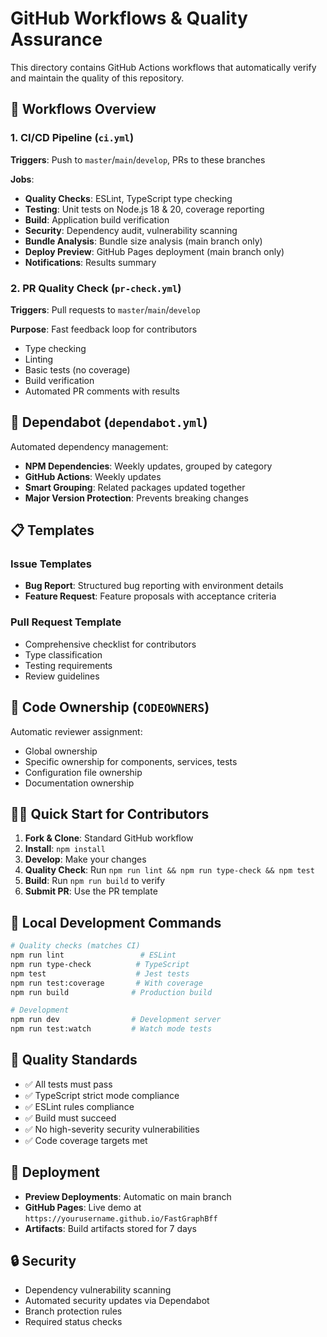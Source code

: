 # GitHub Workflows & Quality Assurance

This directory contains GitHub Actions workflows that automatically verify and maintain the quality of this repository.

## 🔄 Workflows Overview

### 1. CI/CD Pipeline (`ci.yml`)
**Triggers**: Push to `master`/`main`/`develop`, PRs to these branches

**Jobs**:
- **Quality Checks**: ESLint, TypeScript type checking
- **Testing**: Unit tests on Node.js 18 & 20, coverage reporting
- **Build**: Application build verification
- **Security**: Dependency audit, vulnerability scanning
- **Bundle Analysis**: Bundle size analysis (main branch only)
- **Deploy Preview**: GitHub Pages deployment (main branch only)
- **Notifications**: Results summary

### 2. PR Quality Check (`pr-check.yml`)
**Triggers**: Pull requests to `master`/`main`/`develop`

**Purpose**: Fast feedback loop for contributors
- Type checking
- Linting
- Basic tests (no coverage)
- Build verification
- Automated PR comments with results

## 🤖 Dependabot (`dependabot.yml`)

Automated dependency management:
- **NPM Dependencies**: Weekly updates, grouped by category
- **GitHub Actions**: Weekly updates
- **Smart Grouping**: Related packages updated together
- **Major Version Protection**: Prevents breaking changes

## 📋 Templates

### Issue Templates
- **Bug Report**: Structured bug reporting with environment details
- **Feature Request**: Feature proposals with acceptance criteria

### Pull Request Template
- Comprehensive checklist for contributors
- Type classification
- Testing requirements
- Review guidelines

## 👥 Code Ownership (`CODEOWNERS`)

Automatic reviewer assignment:
- Global ownership
- Specific ownership for components, services, tests
- Configuration file ownership
- Documentation ownership

## 🏃‍♂️ Quick Start for Contributors

1. **Fork & Clone**: Standard GitHub workflow
2. **Install**: `npm install`
3. **Develop**: Make your changes
4. **Quality Check**: Run `npm run lint && npm run type-check && npm test`
5. **Build**: Run `npm run build` to verify
6. **Submit PR**: Use the PR template

## 🔧 Local Development Commands

```bash
# Quality checks (matches CI)
npm run lint                 # ESLint
npm run type-check          # TypeScript
npm test                    # Jest tests
npm run test:coverage       # With coverage
npm run build              # Production build

# Development
npm run dev                # Development server
npm run test:watch         # Watch mode tests
```

## 🎯 Quality Standards

- ✅ All tests must pass
- ✅ TypeScript strict mode compliance
- ✅ ESLint rules compliance
- ✅ Build must succeed
- ✅ No high-severity security vulnerabilities
- ✅ Code coverage targets met

## 🚀 Deployment

- **Preview Deployments**: Automatic on main branch
- **GitHub Pages**: Live demo at `https://yourusername.github.io/FastGraphBff`
- **Artifacts**: Build artifacts stored for 7 days

## 🔒 Security

- Dependency vulnerability scanning
- Automated security updates via Dependabot
- Branch protection rules
- Required status checks 